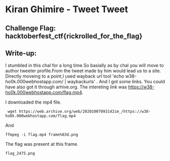 # Kiran Ghimire - Tweet Tweet

## Challenge Flag: hacktoberfest_ctf{rickrolled_for_the_flag}

## Write-up:

I stumbled in this chal for a long time.So basially as by chal you will move to author tweeter profile.From the tweet made by him would lead us to a site.
Directly moveing to a point,I used wayback url tool 'echo w38-ho0k.000webhostapp.com/ | waybackurls' . And I got some links.
You could have also got it through arhive.org.
The intereting link was https://w38-ho0k.000webhostapp.com/flag.mp4.

I downloaded the mp4 file. 
```
 wget https://web.archive.org/web/20201007093142im_/https://w38-ho0k.000webhostapp.com/flag.mp4  
```
And 

```
ffmpeg -i flag.mp4 frame%03d.png
```

The flag was present at this frame.
```
flag_2475.png
```
